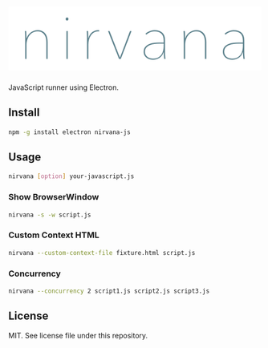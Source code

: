 # ![Nirvana](./logo.png)
JavaScript runner using Electron.

## Install

```sh
npm -g install electron nirvana-js
```

## Usage

```sh
nirvana [option] your-javascript.js
```

### Show BrowserWindow

```sh
nirvana -s -w script.js
```

### Custom Context HTML

```sh
nirvana --custom-context-file fixture.html script.js
```

### Concurrency

```sh
nirvana --concurrency 2 script1.js script2.js script3.js
```

## License
MIT. See license file under this repository.

